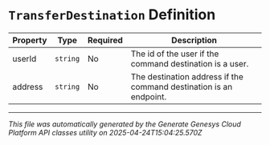 # `TransferDestination` Definition

| Property | Type | Required | Description |
|----------|------|----------|-------------|
| userId | `string` | No | The id of the user if the command destination is a user. |
| address | `string` | No | The destination address if the command destination is an endpoint. |

---

*This file was automatically generated by the Generate Genesys Cloud Platform API classes utility on 2025-04-24T15:04:25.570Z*